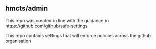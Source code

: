 ## hmcts/admin

This repo was created in line with the guidance in https://github.com/github/safe-settings

This repo contains settings that will enforce policies across the github organisation